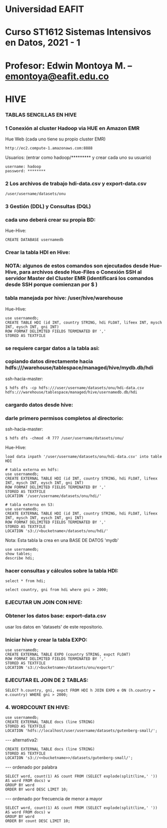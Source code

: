 # Universidad EAFIT
# Curso ST1612 Sistemas Intensivos en Datos, 2021 - 1
# Profesor: Edwin Montoya M. – emontoya@eafit.edu.co

# HIVE

### TABLAS SENCILLAS EN HIVE

### 1 Conexión al cluster Hadoop via HUE en Amazon EMR

Hue Web (cada uno tiene su propio cluster EMR)

    http://ec2.compute-1.amazonaws.com:8888
    

Usuarios: (entrar como hadoop/********* y crear cada uno su usuario)

    username: hadoop
    password: ********

### 2 Los archivos de trabajo hdi-data.csv y export-data.csv

    /user/username/datasets/onu

### 3 Gestión (DDL) y Consultas (DQL)

### cada uno deberá crear su propia BD:

Hue-Hive:

    CREATE DATABASE usernamedb

### Crear la tabla HDI en Hive:

### NOTA: algunos de estos comandos son ejecutados desde Hue-Hive, para archivos desde Hue-Files o Conexión SSH al servidor Master del Cluster EMR (identificará los comandos desde SSH porque comienzan por $ )

### tabla manejada por hive: /user/hive/warehouse

Hue-Hive:

    use usernamedb;
    CREATE TABLE HDI (id INT, country STRING, hdi FLOAT, lifeex INT, mysch INT, eysch INT, gni INT) 
    ROW FORMAT DELIMITED FIELDS TERMINATED BY ','
    STORED AS TEXTFILE

### se requiere cargar datos a la tabla asi:
### 
### copiando datos directamente hacia hdfs:///warehouse/tablespace/managed/hive/mydb.db/hdi

ssh-hacia-master:

    $ hdfs dfs -cp hdfs:///user/username/datasets/onu/hdi-data.csv hdfs:///warehouse/tablespace/managed/hive/usernamedb.db/hdi

### cargardo datos desde hive:

### darle primero permisos completos al directorio:

ssh-hacia-master:

    $ hdfs dfs -chmod -R 777 /user/username/datasets/onu/

Hue-Hive:

    load data inpath '/user/username/datasets/onu/hdi-data.csv' into table HDI

    # tabla externa en hdfs: 
    use usernamedb;
    CREATE EXTERNAL TABLE HDI (id INT, country STRING, hdi FLOAT, lifeex INT, mysch INT, eysch INT, gni INT) 
    ROW FORMAT DELIMITED FIELDS TERMINATED BY ',' 
    STORED AS TEXTFILE 
    LOCATION '/user/username/datasets/onu/hdi/'

    # tabla externa en S3: 
    use usernamedb;
    CREATE EXTERNAL TABLE HDI (id INT, country STRING, hdi FLOAT, lifeex INT, mysch INT, eysch INT, gni INT) 
    ROW FORMAT DELIMITED FIELDS TERMINATED BY ',' 
    STORED AS TEXTFILE 
    LOCATION 's3://<bucketname>/datasets/onu/hdi/'

Nota: Esta tabla la crea en una BASE DE DATOS 'mydb'

    use usernamedb;
    show tables;
    describe hdi;

### hacer consultas y cálculos sobre la tabla HDI:

    select * from hdi;

    select country, gni from hdi where gni > 2000;    

### EJECUTAR UN JOIN CON HIVE:

### Obtener los datos base: export-data.csv

usar los datos en 'datasets' de este repositorio.

### Iniciar hive y crear la tabla EXPO:

    use usernamedb;
    CREATE EXTERNAL TABLE EXPO (country STRING, expct FLOAT) 
    ROW FORMAT DELIMITED FIELDS TERMINATED BY ',' 
    STORED AS TEXTFILE 
    LOCATION 's3://<bucketname>/datasets/onu/export/'

### EJECUTAR EL JOIN DE 2 TABLAS:

    SELECT h.country, gni, expct FROM HDI h JOIN EXPO e ON (h.country = e.country) WHERE gni > 2000;

### 4. WORDCOUNT EN HIVE:

    use usernamedb;
    CREATE EXTERNAL TABLE docs (line STRING) 
    STORED AS TEXTFILE 
    LOCATION 'hdfs://localhost/user/username/datasets/gutenberg-small/';

--- alternativa2:

    CREATE EXTERNAL TABLE docs (line STRING) 
    STORED AS TEXTFILE 
    LOCATION 's3://<<bucketname>>/datasets/gutenberg-small/';

--- ordenado por palabra

    SELECT word, count(1) AS count FROM (SELECT explode(split(line,' ')) AS word FROM docs) w 
    GROUP BY word 
    ORDER BY word DESC LIMIT 10;

--- ordenado por frecuencia de menor a mayor

    SELECT word, count(1) AS count FROM (SELECT explode(split(line,' ')) AS word FROM docs) w 
    GROUP BY word 
    ORDER BY count DESC LIMIT 10;
